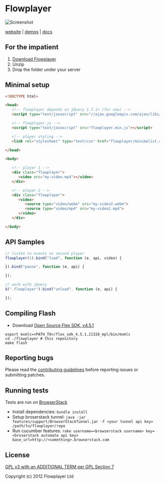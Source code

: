 
# Flowplayer

![Screenshot](http://stream.flowplayer.org/player.png)

[website](http://flowplayer.org) | [demos](http://flowplayer.org/demos/) | [docs](http://flowplayer.org/docs/)

## For the impatient

1. [Download Flowplayer](http://flowplayer.org/latest)
2. Unzip
3. Drop the folder under your server


## Minimal setup

```html
<!DOCTYPE html>

<head>
   <!-- flowplayer depends on jQuery 1.7.1+ (for now) -->
   <script type="text/javascript" src="//ajax.googleapis.com/ajax/libs/jquery/1/jquery.min.js"></script>

   <!-- flowplayer.js -->
   <script type="text/javascript" src="flowplayer.min.js"></script>

   <!-- player styling -->
   <link rel="stylesheet" type="text/css" href="flowplayer/minimalist.css">

</head>

<body>

   <!-- player 1 -->
   <div class="flowplayer">
      <video src="my-video.mp4"></video>
   </div>

   <!-- player 2 -->
   <div class="flowplayer">
      <video>
         <source type="video/webm" src="my-video2.webm">
         <source type="video/mp4" src="my-video2.mp4">
      </video>
   </div>

</body>

```

## API Samples

```js
// listen to events on second player
flowplayer(1).bind("load", function (e, api, video) {

}).bind("pause", function (e, api) {

});

// work with jQuery
$(".flowplayer").bind("unload", function (e, api) {

});
```

## Compiling Flash

- Download [Open Source Flex SDK, v4.5.1](http://opensource.adobe.com/wiki/display/flexsdk/Download+Flex+4.5)

```
export mxmlc=<PATH_TO>/flex_sdk_4.5.1.21328_mpl/bin/mxmlc
cd ./flowplayer # this repository
make flash
```

## Reporting bugs

Please read the [contributing guidelines](CONTRIBUTING.md) before reporting issues or submitting patches.

## Running tests

Tests are run on [BrowserStack](http://browserstack.com)

 * Install dependencies: `bundle install`
 * Setup broserstack tunnel: `java -jar features/support/BrowserStackTunnel.jar -f <your tunnel api key> /path/to/flowplayer/repo`
 * Run cucumber features: `rake username=<browserstack username> key=<broserstack automate api key> base_url=http://<something>.browserstack.com`

## License

[GPL v3 with an ADDITIONAL TERM per GPL Section 7](LICENSE.md)

Copyright (c) 2012 Flowplayer Ltd
